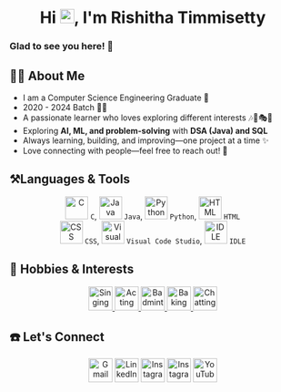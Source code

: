<h1 align="center"> Hi <img src="https://media.giphy.com/media/hvRJCLFzcasrR4ia7z/giphy.gif" width="25px">, I'm Rishitha Timmisetty</h1>

<!-- <p align="center">
  <img src="https://visitor-badge.glitch.me/badge?page_id=Rishitha-timmisetty.Rishitha-timmisetty"/>
</p> -->

### Glad to see you here! 👋

## **🙋‍♀️ About Me**
<ul>
  <li>I am a Computer Science Engineering Graduate 🏫</li>
  <li>2020 - 2024 Batch 👩‍🎓</li>
  <li>A passionate learner who loves exploring different interests 🎶🏸🎭🍰</li>
  <li>Exploring <b>AI, ML, and problem-solving</b> with <b>DSA (Java) and SQL</b></li>
  <li>Always learning, building, and improving—one project at a time ✨</li>
  <li>Love connecting with people—feel free to reach out! 💬</li>
</ul>


## **⚒️Languages & Tools**

<p align="center">
    <img src="https://img.icons8.com/color/48/000000/c-programming.png" alt="C" width="40" height="40">
    <code>C</code>,
    <img src="https://img.icons8.com/color/48/000000/java-coffee-cup-logo.png" alt="Java" width="40" height="40">
    <code>Java</code>,
    <img src="https://img.icons8.com/color/48/000000/python.png" alt="Python" width="40" height="40">
    <code>Python</code>,
    <img src="https://img.icons8.com/color/48/000000/html-5.png" alt="HTML" width="40" height="40">
    <code>HTML</code><br>
    <img src="https://img.icons8.com/color/48/000000/css.png" alt="CSS" width="40" height="40">
    <code>CSS</code>,
    <img src="https://img.icons8.com/color/48/000000/visual-studio-code-2019.png" alt="Visual Code Studio" width="40" height="40">
    <code>Visual Code Studio</code>,
    <img src="https://img.icons8.com/color/48/000000/python.png" alt="IDLE" width="40" height="40">
    <code>IDLE</code>
</p>

## 🎨 Hobbies & Interests

<p align="center">
    <a href="https://en.wikipedia.org/wiki/Singing" target="_blank">
        <img src="https://img.icons8.com/doodle/50/000000/microphone.png" alt="Singing" width="42" height="42"/>
    </a>
    <a href="https://en.wikipedia.org/wiki/Acting" target="_blank">
        <img src="https://img.icons8.com/doodle/50/000000/theatre-mask.png" alt="Acting" width="42" height="42"/>
    </a>
    <a href="https://en.wikipedia.org/wiki/Badminton" target="_blank">
        <img src="https://img.icons8.com/doodle/50/000000/badminton.png" alt="Badminton" width="42" height="42"/>
    </a>
    <a href="https://en.wikipedia.org/wiki/Baking" target="_blank">
        <img src="https://img.icons8.com/doodle/50/000000/cupcake.png" alt="Baking" width="42" height="42"/>
    </a>
    <a href="https://www.linkedin.com/in/rishitha-timmisetty-404a3719b/" target="_blank">
        <img src="https://img.icons8.com/doodle/50/000000/chat.png" alt="Chatting" width="42" height="42"/>
    </a>
</p>


## ☎️ Let's Connect

<p align="center">
    <a href="mailto:rishithatimmisetty@gmail.com"><img src="https://img.icons8.com/doodle/50/000000/gmail.png" alt="Gmail" width="42" height="42"/></a>
    <a href="https://www.linkedin.com/in/rishitha-timmisetty-404a3719b/" target="blank"><img src="https://img.icons8.com/doodle/50/000000/linkedin.png" alt="LinkedIn" width="42" height="42"/></a>
  <a href="https://www.instagram.com/letuscode_2gether/"><img src="https://img.icons8.com/doodle/48/000000/instagram-new.png" alt="Instagram" width="42" height="42"/></a>
    <a href="https://www.instagram.com/rishitha_timmisetty/"><img src="https://img.icons8.com/doodle/48/000000/instagram-new.png" alt="Instagram" width="42" height="42"/></a>
    <a href="https://www.youtube.com/channel/UCrYeZma766xC66MUEp_ZhQw"><img src="https://img.icons8.com/doodle/48/000000/youtube-play--v2.png" alt="YouTube" width="42" height="42"/></a>
</p>
